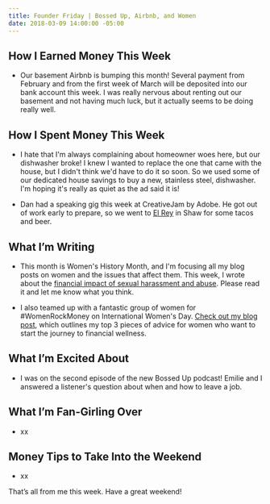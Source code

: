 ```yaml
---
title: Founder Friday | Bossed Up, Airbnb, and Women
date: 2018-03-09 14:00:00 -05:00
---
```


## How I Earned Money This Week

* Our basement Airbnb is bumping this month! Several payment from February and from the first week of March will be deposited into our bank account this week. I was really nervous about renting out our basement and not having much luck, but it actually seems to be doing really well.

## **How I Spent Money This Week**

* I hate that I'm always complaining about homeowner woes here, but our dishwasher broke! I knew I wanted to replace the one that came with the house, but I didn't think we'd have to do it so soon. So we used some of our dedicated house savings to buy a new, stainless steel, dishwasher. I'm hoping it's really as quiet as the ad said it is!

* Dan had a speaking gig this week at CreativeJam by Adobe. He got out of work early to prepare, so we went to [El Rey](https://elreydc.com/) in Shaw for some tacos and beer. 

## **What I’m Writing**

* This month is Women's History Month, and I'm focusing all my blog posts on women and the issues that affect them. This week, I wrote about the [financial impact of sexual harassment and abuse](https://www.maggiegermano.com/blog/the-financial-impact-of-sexual-harassment-abuse/). Please read it and let me know what you think.

* I also teamed up with a fantastic group of women for #WomenRockMoney on International Women's Day. [Check out my blog post](https://www.maggiegermano.com/blog/womenrockmoney/), which outlines my top 3 pieces of advice for women who want to start the journey to financial wellness. 

## **What I’m Excited About**

* I was on the second episode of the new Bossed Up podcast! Emilie and I answered a listener's question about when and how to leave a job. 

## **What I’m Fan-Girling Over**

* xx

## **Money Tips to Take Into the Weekend**

* xx

That’s all from me this week. Have a great weekend!